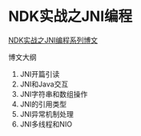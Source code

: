 # NDK实战之JNI编程
[NDK实战之JNI编程系列博文](https://891904833.gitee.io/fuckingcode/categories/NDK%E5%AE%9E%E6%88%98/)

博文大纲
1. JNI开篇引读
2. JNI和Java交互
3. JNI字符串和数组操作
4. JNI的引用类型
5. JNI异常机制处理
6. JNI多线程和NIO
